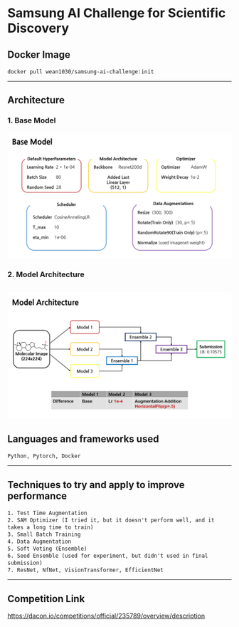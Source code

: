 # Samsung AI Challenge for Scientific Discovery

## Docker Image
```
docker pull wean1030/samsung-ai-challenge:init 
```
---

## Architecture
### 1. Base Model
![base_model](./base_model.jpg)
### 2. Model Architecture
![ensemble](./model_architecture.jpg)
---

## Languages and frameworks used
~~~
Python, Pytorch, Docker
~~~
---

## Techniques to try and apply to improve performance
~~~ 
1. Test Time Augmentation
2. SAM Optimizer (I tried it, but it doesn't perform well, and it takes a long time to train)
3. Small Batch Training
4. Data Augmentation
5. Soft Voting (Ensemble)
6. Seed Ensemble (used for experiment, but didn't used in final submission)
7. ResNet, NfNet, VisionTransformer, EfficientNet
~~~
---

## Competition Link
https://dacon.io/competitions/official/235789/overview/description
